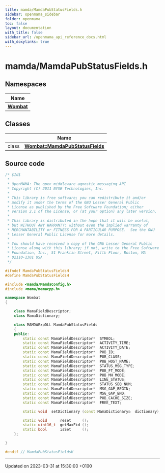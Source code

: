 ```yaml
---
title: mamda/MamdaPubStatusFields.h
sidebar: openmama_sidebar
folder: openmama
toc: false
layout: documentation
with_title: false
sidebar_url: /openmama_api_reference_docs.html
with_doxylinks: true
---
```


# mamda/MamdaPubStatusFields.h



## Namespaces

| Name           |
| -------------- |
| **[Wombat](namespaceWombat.html)**  |

## Classes

|                | Name           |
| -------------- | -------------- |
| class | **[Wombat::MamdaPubStatusFields](classWombat_1_1MamdaPubStatusFields.html)**  |




## Source code

```cpp
/* $Id$
 *
 * OpenMAMA: The open middleware agnostic messaging API
 * Copyright (C) 2011 NYSE Technologies, Inc.
 *
 * This library is free software; you can redistribute it and/or
 * modify it under the terms of the GNU Lesser General Public
 * License as published by the Free Software Foundation; either
 * version 2.1 of the License, or (at your option) any later version.
 *
 * This library is distributed in the hope that it will be useful,
 * but WITHOUT ANY WARRANTY; without even the implied warranty of
 * MERCHANTABILITY or FITNESS FOR A PARTICULAR PURPOSE.  See the GNU
 * Lesser General Public License for more details.
 *
 * You should have received a copy of the GNU Lesser General Public
 * License along with this library; if not, write to the Free Software
 * Foundation, Inc., 51 Franklin Street, Fifth Floor, Boston, MA
 * 02110-1301 USA
 */

#ifndef MamdaPubStatusFieldsH
#define MamdaPubStatusFieldsH

#include <mamda/MamdaConfig.h>
#include <mama/mamacpp.h>

namespace Wombat
{

    class MamaFieldDescriptor;
    class MamaDictionary;

    class MAMDAExpDLL MamdaPubStatusFields
    {
    public:
        static const MamaFieldDescriptor*  SYMBOL;
        static const MamaFieldDescriptor*  ACTIVITY_TIME;
        static const MamaFieldDescriptor*  ACTIVITY_DATE;
        static const MamaFieldDescriptor*  PUB_ID;
        static const MamaFieldDescriptor*  PUB_CLASS;
        static const MamaFieldDescriptor*  PUB_HOST_NAME;
        static const MamaFieldDescriptor*  STATUS_MSG_TYPE;
        static const MamaFieldDescriptor*  PUB_FT_MODE;
        static const MamaFieldDescriptor*  PUB_MH_MODE;
        static const MamaFieldDescriptor*  LINE_STATUS;
        static const MamaFieldDescriptor*  STATUS_SEQ_NUM;
        static const MamaFieldDescriptor*  MSG_GAP_BEGIN;
        static const MamaFieldDescriptor*  MSG_GAP_END;
        static const MamaFieldDescriptor*  PUB_CACHE_SIZE;
        static const MamaFieldDescriptor*  FREE_TEXT;

        static void  setDictionary (const MamaDictionary&  dictionary);

        static void      reset     ();
        static uint16_t  getMaxFid ();
        static bool      isSet     ();
    };

}

#endif // MamdaPubStatusFieldsH
```


-------------------------------

Updated on 2023-03-31 at 15:30:00 +0100

